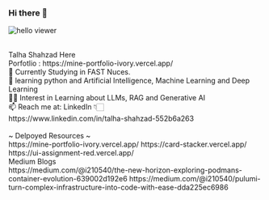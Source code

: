 ### Hi there 👋
![hello viewer](https://github.com/talha-shahzad/talha-shahzad/assets/123324616/bbd1ddc8-f2d6-4680-a29c-c94171b63afe)

<br>
Talha Shahzad Here<br>
Porfotlio : https://mine-portfolio-ivory.vercel.app/
<br>
🔭 Currently Studying in FAST Nuces.<br>
🌱 learning python and Artificial Intelligence, Machine Learning and Deep Learning<br>
✍🏻 Interest in Learning about LLMs, RAG and Generative AI<br>
📫  Reach me at: LinkedIn 👇🏻 <br>
https://www.linkedin.com/in/talha-shahzad-552b6a263
<br>
<br>
~ Delpoyed Resources ~
<br>
https://mine-portfolio-ivory.vercel.app/
https://card-stacker.vercel.app/
https://ui-assignment-red.vercel.app/
<br>
Medium Blogs
<br>
https://medium.com/@i210540/the-new-horizon-exploring-podmans-container-evolution-639002d192e6
https://medium.com/@i210540/pulumi-turn-complex-infrastructure-into-code-with-ease-dda225ec6986
<!--
**talha-shahzad/talha-shahzad** is a ✨ _special_ ✨ repository because its `README.md` (this file) appears on your GitHub profile.

Here are some ideas to get you started:


- 👯 I’m looking to collaborate on ...
- 🤔 I’m looking for help with ...
- 💬 Ask me about ...
- 😄 Pronouns: ...
- ⚡ Fun fact: ...
-->
